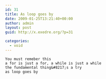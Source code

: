 ```yaml
---
id: 31
title: As loop goes by
date: 2009-01-25T13:21:40+00:00
author: admin
layout: post
guid: http://x.exedre.org/?p=31

categories:
  - void
---
```

    You must remeber this
    a for is just a for, a while is just a while
    the fundamental thing&#8217;s a try
    as loop goes by
